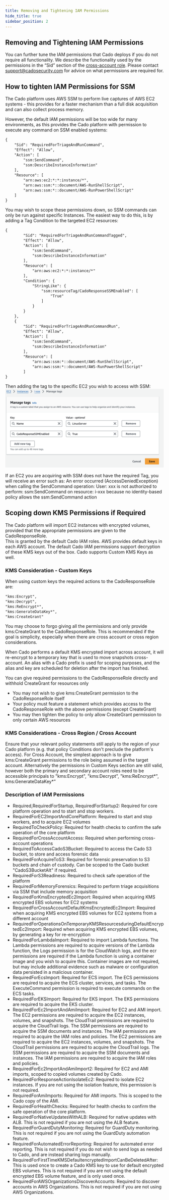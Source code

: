 ```yaml
---
title: Removing and Tightening IAM Permissions
hide_title: true
sidebar_position: 2
---
```


## Removing and Tightening IAM Permissions
You can further tune the IAM permissions that Cado deploys if you do not require all functionality. We describe the functionality used by the permissions in the “Sid” section of the [cross-account role](https://github.com/cado-security/Deployment-Templates/blob/main/cross-account/CrossAccountPolicy.yaml). Please contact support@cadosecurity.com for advice on what permissions are required for.


## How to tighten IAM Permissions for SSM

The Cado platform uses AWS SSM to perform live captures of AWS EC2 systems - this provides for a faster mechanism than a full disk acquisition and can also collect process memory.

However, the default IAM permissions will be too wide for many environments, as this provides the Cado platform with permission to execute any command on SSM enabled systems:

```
{
    "Sid": "RequiredForTriageAndRunCommand",
    "Effect": "Allow",
    "Action": [
        "ssm:SendCommand",
        "ssm:DescribeInstanceInformation"
    ],
    "Resource": [
        "arn:aws:ec2:*:*:instance/*",
        "arn:aws:ssm:*::document/AWS-RunShellScript",
        "arn:aws:ssm:*::document/AWS-RunPowerShellScript"
    ]
}
```


You may wish to scope these permissions down, so SSM commands can only be run against specific Instances. The easiest way to do this, is by adding a Tag Condition to the targeted EC2 resources:

```
{
        "Sid": "RequiredForTriageAndRunCommandTagged",
        "Effect": "Allow",
        "Action": [
            "ssm:SendCommand",
            "ssm:DescribeInstanceInformation"
        ],
        "Resource": [
            "arn:aws:ec2:*:*:instance/*"
        ],
        "Condition": {
            "StringLike": {
                "ssm:resourceTag/CadoResponseSSMEnabled": [
                    "True"
                ]
            }
        }
    },
    {
        "Sid": "RequiredForTriageAndRunCommandRun",
        "Effect": "Allow",
        "Action": [
            "ssm:SendCommand",
            "ssm:DescribeInstanceInformation"
        ],
        "Resource": [
            "arn:aws:ssm:*::document/AWS-RunShellScript",
            "arn:aws:ssm:*::document/AWS-RunPowerShellScript"
        ]
}
```

Then adding the tag to the specific EC2 you wish to access with SSM:
![IAM](/img/ssm_tag.png)

If an EC2 you are acquiring with SSM does not have the required Tag, you will receive an error such as:
An error occurred (AccessDeniedException) when calling the SendCommand operation: User: xxx is not authorized to perform: ssm:SendCommand on resource: i-xxx because no identity-based policy allows the ssm:SendCommand action


## Scoping down KMS Permissions if Required

The Cado platform will import EC2 instances with encrypted volumes, provided that the appropriate permissions are given to the CadoResponseRole.  
This is granted by the default Cado IAM roles.
AWS provides default keys in each AWS account. The default Cado IAM permissions support decryption of these KMS keys out of the box.
Cado supports Custom KMS Keys as well.

### KMS Consideration - Custom Keys

When using custom keys the required actions to the CadoResponseRole are:
```
"kms:Encrypt",
"kms:Decrypt",
"kms:ReEncrypt*",
"kms:GenerateDataKey*",
"kms:CreateGrant"
```
You may choose to forgo giving all the permissions and only provide kms:CreateGrant to the CadoResponseRole.
This is recommended if the goal is simplicity, especially when there are cross account or cross region considerations.

When Cado performs a default KMS encrypted import across account, it will re-encrypt to a temporary key that is used to move snapshots cross-account.
An alias with a Cado prefix is used for scoping purposes, and the alias and key are scheduled for deletion after the import has finished.


You can give required permissions to the CadoResponseRole directly and withhold CreateGrant for resources only
- You may not wish to give kms:CreateGrant permission to the CadoResponseRole itself
- Your policy must feature a statement which provides access to the CadoResponseRole with the above permissions (except CreateGrant)
- You may then tighten the policy to only allow CreateGrant permission to only certain AWS resources


### KMS Considerations - Cross Region / Cross Account
Ensure that your relevant policy statements still apply to the region of your Cado platform (e.g. that policy Conditions don't preclude the platform's access).
For Cross Account, the simplest approach is to give kms:CreateGrant permissions to the role being assumed in the target account.
Alternatively the permissions in Custom Keys section are still valid, however both the primary and secondary account roles need to be accessible principals to "kms:Encrypt", "kms:Decrypt", "kms:ReEncrypt*", kms:GenerateDataKey*"

### Description of IAM Permissions
- Required,RequiredForStartup, RequiredForStartup2: Required for core platform operation and to start and stop workers.
- RequiredForEC2ImportAndCorePlatform: Required to start and stop workers, and to acquire EC2 volumes
- RequiredToCheckPolicy: Required for health checks to confirm the safe operation of the core platform
- RequiredForCrossAccountAccess: Required when performing cross-account operations
- RequiredToAccessCadoS3Bucket: Required to access the Cado S3 bucket, to store and access forensic data
- RequiredForAcquireToS3: Required for forensic preservation to S3 buckets and chain of custody. Can be scoped to the Cado bucket "CadoS3BucketAlt" if required.
- RequiredForS3Readiness: Required to check safe operation of the platform
- RequiredForMemoryForensics: Required to perform triage acquisitions via SSM that include memory acquisition
- RequiredForKmsEncryptedEc2Import: Required when acquiring KMS encrypted EBS volumes for EC2 systems
- RequiredForCrossAccountDefaultKmsEncryptedEc2Import: Required when acquiring KMS encrypted EBS volumes for EC2 systems from a different account
- RequiredForOperationsOnTemporaryKMSResourcesduringDefaultEncryptedEc2Import: Required when acquiring KMS encrypted EBS volumes, by generating a key for re-encryption
- RequiredForLambdaImport: Required to import Lambda functions. The Lambda permissions are required to acquire versions of the Lambda function, the Logs permission is for the CloudWatch logs, and the ecr permissions are required if the Lambda function is using a container image and you wish to acquire this. Container images are not required, but may include additional evidence such as malware or configuration data persisted in a malicious container.
- RequiredForEcsImport: Required for ECS import. The ECS permissions are required to acquire the ECS cluster, services, and tasks. The ExecuteCommand permission is required to execute commands on the ECS tasks.
- RequiredForEKSImport: Required for EKS import. The EKS permissions are required to acquire the EKS cluster.
- RequiredForEc2ImportAndAmiImport: Required for EC2 and AMI import. The EC2 permissions are required to acquire the EC2 instances, volumes, and snapshots. The CloudTrail permissions are required to acquire the CloudTrail logs. The SSM permissions are required to acquire the SSM documents and instances. The IAM permissions are required to acquire the IAM roles and policies. The EC2 permissions are required to acquire the EC2 instances, volumes, and snapshots. The CloudTrail permissions are required to acquire the CloudTrail logs. The SSM permissions are required to acquire the SSM documents and instances. The IAM permissions are required to acquire the IAM roles and policies.
- RequiredForEc2ImportAndAmiImport2: Required for EC2 and AMI imports, scoped to copied volumes created by Cado.
- RequiredForResponseActionIsolateEc2: Required to isolate EC2 instances. If you are not using the isolation feature, this permission is not required.
- RequiredForAmiImports: Required for AMI imports. This is scoped to the Cado copy of the AMI.
- RequiredForHealthChecks: Required for health checks to confirm the safe operation of the core platform.
- RequiredForNativeUpdatesWithALB: Required for native updates with ALB. This is not required if you are not using the ALB feature.
- RequiredForGuardDutyMonitoring: Required for GuardDuty monitoring. This is not required if you are not using the GuardDuty automation feature.
- RequiredForAutomatedErrorReporting: Required for automated error reporting. This is not required if you do not wish to send logs as needed to Cado, and are instead sharing logs manually.
- RequiredForFirstTimeKMSDefaultencryptedImportCanBeDeletedAfter: This is used once to create a Cado KMS key to use for default encrypted EBS volumes. This is not required if you are not using the default encrypted EBS volume feature, and is only used once.
- RequiredForAWSOrganizationsDiscoverAccounts: Required to discover accounts in AWS Organizations. This is not required if you are not using AWS Organizations.

